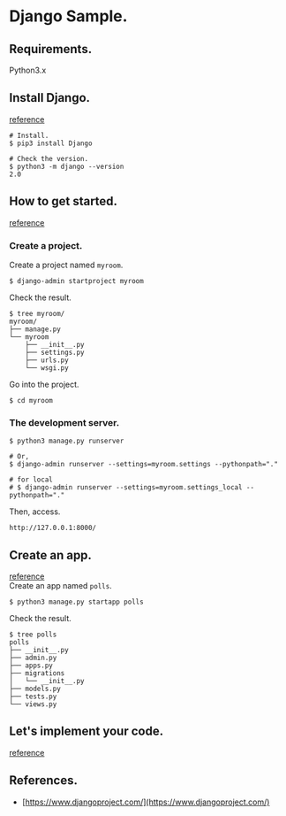 # Django Sample.

## Requirements.
Python3.x

## Install Django.
[reference](https://docs.djangoproject.com/en/2.0/intro/install/)  
```
# Install.
$ pip3 install Django
```
```
# Check the version.
$ python3 -m django --version
2.0
```

## How to get started.
[reference](https://docs.djangoproject.com/en/2.0/intro/tutorial01/)  
### Create a project.
Create a project named `myroom`.
```
$ django-admin startproject myroom
```
Check the result.
```
$ tree myroom/
myroom/
├── manage.py
└── myroom
    ├── __init__.py
    ├── settings.py
    ├── urls.py
    └── wsgi.py
```
Go into the project.
```
$ cd myroom
```
### The development server.
```
$ python3 manage.py runserver

# Or,
$ django-admin runserver --settings=myroom.settings --pythonpath="."

# for local
# $ django-admin runserver --settings=myroom.settings_local --pythonpath="."
```
Then, access.
```
http://127.0.0.1:8000/
```

## Create an app.
[reference](https://docs.djangoproject.com/en/2.0/intro/tutorial01/#creating-the-polls-app)  
Create an app named `polls`.
```
$ python3 manage.py startapp polls
```
Check the result.
```
$ tree polls
polls
├── __init__.py
├── admin.py
├── apps.py
├── migrations
│   └── __init__.py
├── models.py
├── tests.py
└── views.py
```

## Let's implement your code.
[reference](https://docs.djangoproject.com/en/2.0/intro/tutorial01/#write-your-first-view)

## References.
* [https://www.djangoproject.com/](https://www.djangoproject.com/)
